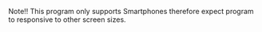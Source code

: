 Note!! This program only supports Smartphones therefore expect program to responsive to other screen sizes.

